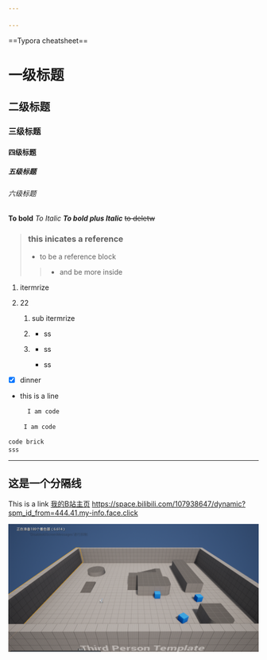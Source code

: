```yaml
---

---
```


==Typora cheatsheet==

# 一级标题
## 二级标题
### 三级标题
#### 四级标题
##### 五级标题
###### 六级标题
**To bold**
*To Italic*
***To bold plus Italic***
~~to deletw~~
> ### this inicates a **reference**
>
> - to be a reference block
>> - and be more inside

1. itermrize

2. 22
	1. sub itermrize
	
	2. - ss
	
	3. - ss
		
		- ss
- [x] dinner
- this is a line

        I am code

    ` I am code`
```
code brick
sss
```
***
这是一个分隔线
---

This is a link [我的B站主页](https://space.bilibili.com/107938647/dynamic?spm_id_from=444.41.my-info.face.click "一些Vlog")
<https://space.bilibili.com/107938647/dynamic?spm_id_from=444.41.my-info.face.click>

![image-20220605101028356](https://raw.githubusercontent.com/Shersonya/img/master/image-20220605101028356.png "This is the first time I use UE5")

